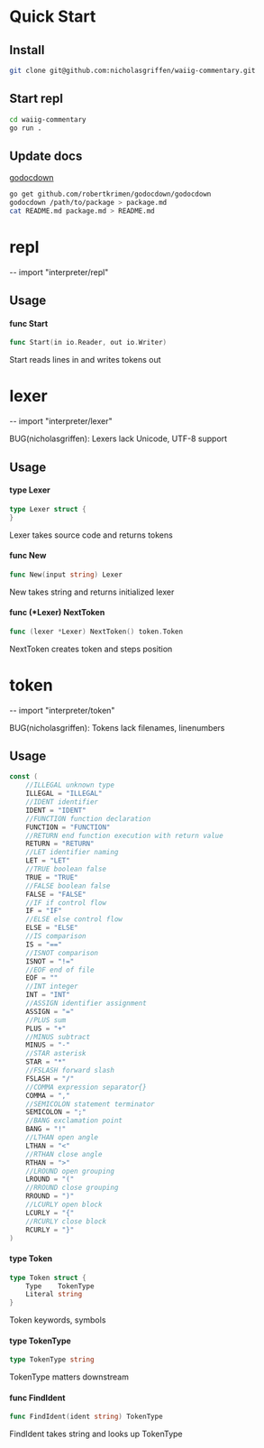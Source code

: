 # Quick Start
## Install
```bash
git clone git@github.com:nicholasgriffen/waiig-commentary.git
```
## Start repl 
```bash
cd waiig-commentary
go run .
```
## Update docs 
[godocdown](https://github.com/robertkrimen/godocdown)
```bash
go get github.com/robertkrimen/godocdown/godocdown
godocdown /path/to/package > package.md
cat README.md package.md > README.md
```

# repl
--
    import "interpreter/repl"


## Usage

#### func  Start

```go
func Start(in io.Reader, out io.Writer)
```
Start reads lines in and writes tokens out
# lexer
--
    import "interpreter/lexer"

BUG(nicholasgriffen): Lexers lack Unicode, UTF-8 support

## Usage

#### type Lexer

```go
type Lexer struct {
}
```

Lexer takes source code and returns tokens

#### func  New

```go
func New(input string) Lexer
```
New takes string and returns initialized lexer

#### func (*Lexer) NextToken

```go
func (lexer *Lexer) NextToken() token.Token
```
NextToken creates token and steps position
# token
--
    import "interpreter/token"

BUG(nicholasgriffen): Tokens lack filenames, linenumbers

## Usage

```go
const (
	//ILLEGAL unknown type
	ILLEGAL = "ILLEGAL"
	//IDENT identifier
	IDENT = "IDENT"
	//FUNCTION function declaration
	FUNCTION = "FUNCTION"
	//RETURN end function execution with return value
	RETURN = "RETURN"
	//LET identifier naming
	LET = "LET"
	//TRUE boolean false
	TRUE = "TRUE"
	//FALSE boolean false
	FALSE = "FALSE"
	//IF if control flow
	IF = "IF"
	//ELSE else control flow
	ELSE = "ELSE"
	//IS comparison
	IS = "=="
	//ISNOT comparison
	ISNOT = "!="
	//EOF end of file
	EOF = ""
	//INT integer
	INT = "INT"
	//ASSIGN identifier assignment
	ASSIGN = "="
	//PLUS sum
	PLUS = "+"
	//MINUS subtract
	MINUS = "-"
	//STAR asterisk
	STAR = "*"
	//FSLASH forward slash
	FSLASH = "/"
	//COMMA expression separator{}
	COMMA = ","
	//SEMICOLON statement terminator
	SEMICOLON = ";"
	//BANG exclamation point
	BANG = "!"
	//LTHAN open angle
	LTHAN = "<"
	//RTHAN close angle
	RTHAN = ">"
	//LROUND open grouping
	LROUND = "("
	//RROUND close grouping
	RROUND = ")"
	//LCURLY open block
	LCURLY = "{"
	//RCURLY close block
	RCURLY = "}"
)
```

#### type Token

```go
type Token struct {
	Type    TokenType
	Literal string
}
```

Token keywords, symbols

#### type TokenType

```go
type TokenType string
```

TokenType matters downstream

#### func  FindIdent

```go
func FindIdent(ident string) TokenType
```
FindIdent takes string and looks up TokenType
